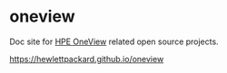 # oneview

Doc site for [HPE OneView](https://hpe.com/info/oneview) related open source projects.

<https://hewlettpackard.github.io/oneview>
